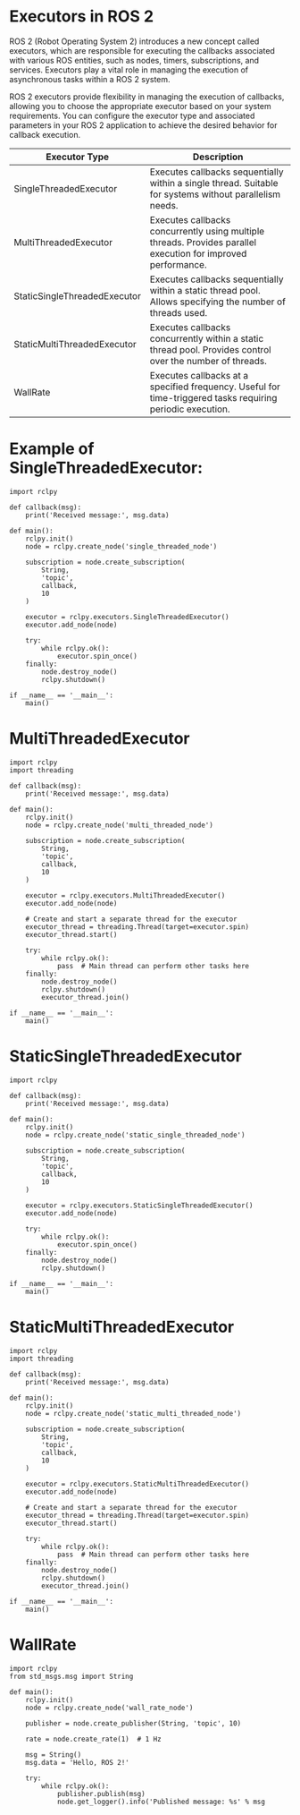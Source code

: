 # Executors in ROS 2 #
ROS 2 (Robot Operating System 2) introduces a new concept called executors, which are responsible for executing the callbacks associated with various ROS entities, such as nodes, timers, subscriptions, and services.
Executors play a vital role in managing the execution of asynchronous tasks within a ROS 2 system.

ROS 2 executors provide flexibility in managing the execution of callbacks, allowing you to choose the appropriate executor based on your system requirements. 
You can configure the executor type and associated parameters in your ROS 2 application to achieve the desired behavior for callback execution.

| Executor Type                      | Description                                                                                              |
|------------------------------------|----------------------------------------------------------------------------------------------------------|
| SingleThreadedExecutor             | Executes callbacks sequentially within a single thread. Suitable for systems without parallelism needs.  |
| MultiThreadedExecutor              | Executes callbacks concurrently using multiple threads. Provides parallel execution for improved performance.  |
| StaticSingleThreadedExecutor       | Executes callbacks sequentially within a static thread pool. Allows specifying the number of threads used.  |
| StaticMultiThreadedExecutor        | Executes callbacks concurrently within a static thread pool. Provides control over the number of threads.  |
| WallRate                           | Executes callbacks at a specified frequency. Useful for time-triggered tasks requiring periodic execution. |


# Example of SingleThreadedExecutor: #
```
import rclpy

def callback(msg):
    print('Received message:', msg.data)

def main():
    rclpy.init()
    node = rclpy.create_node('single_threaded_node')

    subscription = node.create_subscription(
        String,
        'topic',
        callback,
        10
    )

    executor = rclpy.executors.SingleThreadedExecutor()
    executor.add_node(node)

    try:
        while rclpy.ok():
            executor.spin_once()
    finally:
        node.destroy_node()
        rclpy.shutdown()

if __name__ == '__main__':
    main()
```

# MultiThreadedExecutor #
```
import rclpy
import threading

def callback(msg):
    print('Received message:', msg.data)

def main():
    rclpy.init()
    node = rclpy.create_node('multi_threaded_node')

    subscription = node.create_subscription(
        String,
        'topic',
        callback,
        10
    )

    executor = rclpy.executors.MultiThreadedExecutor()
    executor.add_node(node)

    # Create and start a separate thread for the executor
    executor_thread = threading.Thread(target=executor.spin)
    executor_thread.start()

    try:
        while rclpy.ok():
            pass  # Main thread can perform other tasks here
    finally:
        node.destroy_node()
        rclpy.shutdown()
        executor_thread.join()

if __name__ == '__main__':
    main()
```

# StaticSingleThreadedExecutor #
```
import rclpy

def callback(msg):
    print('Received message:', msg.data)

def main():
    rclpy.init()
    node = rclpy.create_node('static_single_threaded_node')

    subscription = node.create_subscription(
        String,
        'topic',
        callback,
        10
    )

    executor = rclpy.executors.StaticSingleThreadedExecutor()
    executor.add_node(node)

    try:
        while rclpy.ok():
            executor.spin_once()
    finally:
        node.destroy_node()
        rclpy.shutdown()

if __name__ == '__main__':
    main()

```

# StaticMultiThreadedExecutor #

```
import rclpy
import threading

def callback(msg):
    print('Received message:', msg.data)

def main():
    rclpy.init()
    node = rclpy.create_node('static_multi_threaded_node')

    subscription = node.create_subscription(
        String,
        'topic',
        callback,
        10
    )

    executor = rclpy.executors.StaticMultiThreadedExecutor()
    executor.add_node(node)

    # Create and start a separate thread for the executor
    executor_thread = threading.Thread(target=executor.spin)
    executor_thread.start()

    try:
        while rclpy.ok():
            pass  # Main thread can perform other tasks here
    finally:
        node.destroy_node()
        rclpy.shutdown()
        executor_thread.join()

if __name__ == '__main__':
    main()

```
# WallRate #
```
import rclpy
from std_msgs.msg import String

def main():
    rclpy.init()
    node = rclpy.create_node('wall_rate_node')

    publisher = node.create_publisher(String, 'topic', 10)

    rate = node.create_rate(1)  # 1 Hz

    msg = String()
    msg.data = 'Hello, ROS 2!'

    try:
        while rclpy.ok():
            publisher.publish(msg)
            node.get_logger().info('Published message: %s' % msg

```

